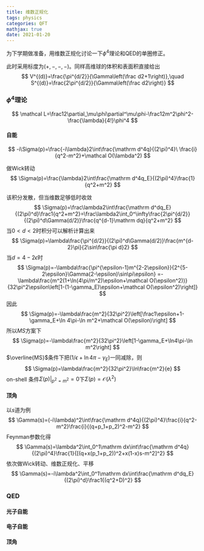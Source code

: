 ```yaml
---
title: 维数正规化
tags: physics
categories: QFT
mathjax: true
date: 2021-01-20
---
```


为下学期做准备，用维数正规化讨论一下$\phi^4$理论和QED的单圈修正。

此时采用标度为$(+,-,-,-)$。同样高维球的体积和表面积直接给出
$$
V^{(d)}=\frac{\pi^{d/2}}{\Gamma\left(\frac d2+1\right)},\quad S^{(d)}=\frac{2\pi^{d/2}}{\Gamma\left(\frac d2\right)}
$$

<!--more-->

### $\phi^4$理论

$$
\mathcal L=\frac12\partial_\mu\phi\partial^\mu\phi-\frac12m^2\phi^2-\frac{\lambda}{4!}\phi^4
$$

#### 自能

$$
-i\Sigma(p)=\frac{-i\lambda}2\int\frac{\mathrm d^4q}{(2\pi)^4}\ \frac{i}{q^2-m^2}+\mathcal O(\lambda^2)
$$

做Wick转动
$$
\Sigma(p)=\frac{\lambda}2\int\frac{\mathrm d^4q_E}{(2\pi)^4}\frac{1}{q^2+m^2}
$$


该积分发散，但当维数足够低时收敛
$$
\Sigma(p)=\frac\lambda2\int\frac{\mathrm d^dq_E}{(2\pi)^d}\frac1{q^2+m^2}=\frac\lambda2\int_0^\infty\frac{2\pi^{d/2}}{(2\pi)^d\Gamma(d/2)}\frac{q^{d-1}\mathrm dq}{q^2+m^2}
$$
当$0<d<2$时积分可以解析计算出来
$$
\Sigma(p)=\lambda\frac{\pi^{d/2}}{(2\pi)^d\Gamma(d/2)}\frac{m^{d-2}\pi}{2\sin\frac{\pi d}2}
$$
当$d=4-2\epsilon$时
$$
\Sigma(p)=-\lambda\frac{\pi^{\epsilon-1}m^{2-2\epsilon}}{2^{5-2\epsilon}\Gamma(2-\epsilon)\sin\pi\epsilon}
=-\lambda\frac{m^2(1+\ln(4\pi/m^2)\epsilon+\mathcal O(\epsilon^2))}{32\pi^2\epsilon\left[1-(1-\gamma_E)\epsilon+\mathcal O(\epsilon^2)\right]}
$$
因此
$$
\Sigma(p)=-\lambda\frac{m^2}{32\pi^2}\left[\frac1\epsilon+1-\gamma_E+\ln 4\pi-\ln m^2+\mathcal O(\epsilon)\right]
$$
所以$MS$方案下
$$
\Sigma(p)=-\lambda\frac{m^2}{32\pi^2}\left[1-\gamma_E+\ln4\pi-\ln m^2\right]
$$
$\overline{MS}$条件下把$(1/\epsilon+\ln4\pi-\gamma_E)$一同减除，则
$$
\Sigma(p)=\lambda\frac{m^2}{32\pi^2}\ln\frac{m^2}{e}
$$
on-shell 条件$\Sigma(p)|_{p^2=m^2}=0$下$\Sigma(p)=\mathcal O(\lambda^2)$

#### 顶角

以$s$道为例
$$
\Gamma(s)=(-i\lambda)^2\int\frac{\mathrm d^4q}{(2\pi)^4}\frac{i}{q^2-m^2}\frac{i}{(q+p_1+p_2)^2-m^2}
$$
Feynman参数化得
$$
\Gamma(s)=\lambda^2\int_0^1\mathrm dx\int\frac{\mathrm d^4q}{(2\pi)^4}\frac{1}{[(q+x(p_1+p_2))^2+x(1-x)s-m^2]^2}
$$
依次做Wick转动、维数正规化、平移
$$
\Gamma(s)=-i\lambda^2\int_0^1\mathrm dx\int\frac{\mathrm d^dq_E}{(2\pi)^d}\frac1{(q^2+D)^2}
$$


### QED

#### 光子自能

#### 电子自能

#### 顶角
